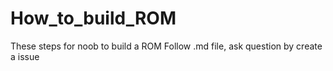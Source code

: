 # How_to_build_ROM
These steps for noob to build a ROM
Follow .md file, ask question by create a issue
